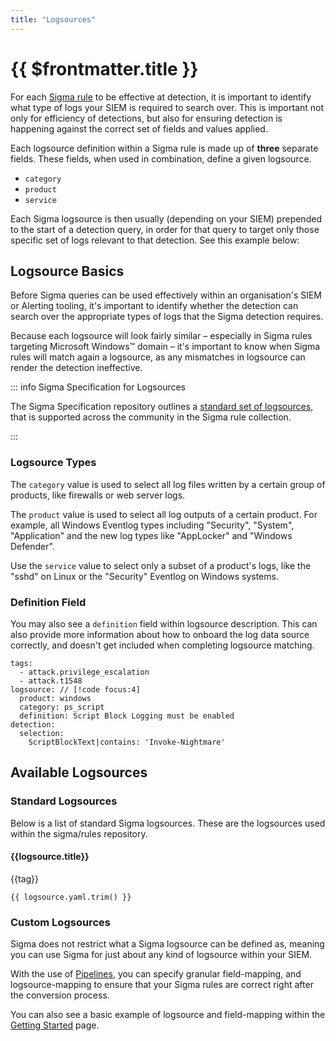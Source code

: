 ```yaml
---
title: "Logsources"
---
```


# {{ $frontmatter.title }}

For each [Sigma rule](/docs/basics/rules.md) to be effective at detection, it is important to identify what type of logs your SIEM is required to search over. This is important not only for efficiency of detections, but also for ensuring detection is happening against the correct set of fields and values applied.

Each logsource definition within a Sigma rule is made up of **three** separate fields. These fields, when used in combination, define a given logsource.

- `category`
- `product`
- `service`

Each Sigma logsource is then usually (depending on your SIEM) prepended to the start of a detection query, in order for that query to target only those specific set of logs relevant to that detection. See this example below:

## Logsource Basics

Before Sigma queries can be used effectively within an organisation's SIEM or Alerting tooling, it's important to identify whether the detection can search over the appropriate types of logs that the Sigma detection requires.

Because each logsource will look fairly similar – especially in Sigma rules targeting Microsoft Windows&trade; domain – it's important to know when Sigma rules will match again a logsource, as any mismatches in logsource can render the detection ineffective.

::: info Sigma Specification for Logsources

The Sigma Specification repository outlines a [standard set of logsources](https://github.com/SigmaHQ/sigma-specification/blob/main/Taxonomy_specification.md#log-sources), that is supported across the community in the Sigma rule collection.

:::

### Logsource Types

The `category` value is used to select all log files written by a certain group of products, like firewalls or web server logs.

The `product` value is used to select all log outputs of a certain product. For example, all Windows Eventlog types including "Security", "System", "Application" and the new log types like "AppLocker" and "Windows Defender".

Use the `service` value to select only a subset of a product's logs, like the "sshd" on Linux or the "Security" Eventlog on Windows systems.

### Definition Field

You may also see a `definition` field within logsource description. This can also provide more information about how to onboard the log data source correctly, and doesn't get included when completing logsource matching.

```yaml{7}
tags:
  - attack.privilege_escalation
  - attack.t1548
logsource: // [!code focus:4]
  product: windows
  category: ps_script
  definition: Script Block Logging must be enabled
detection:
  selection:
    ScriptBlockText|contains: 'Invoke-Nightmare'
```

## Available Logsources

### Standard Logsources

Below is a list of standard Sigma logsources. These are the logsources used within the sigma/rules repository.

<!--suppress ES6UnusedImports -->
<script setup>
import PipelinesBox from "/.vitepress/theme/components/Boxes/PipelinesBox.vue";
import {reactive, onMounted} from "vue";
import { data } from '/.vitepress/theme/lib/logsources.v2.data';
import {withBase} from "vitepress";

</script>

<div v-for="logsource in data.logsources ?? []" class="">

<h4 id="" class="truncate">{{logsource.title}}</h4>

[//]: # '<span class="truncate overflow-hidden">'

<Badge type="info" v-for="tag in logsource.tags">{{tag}}</Badge>

[//]: # "</span>"

```yaml-vue
{{ logsource.yaml.trim() }}
```

</div>

### Custom Logsources

Sigma does not restrict what a Sigma logsource can be defined as, meaning you can use Sigma for just about any kind of logsource within your SIEM.

With the use of [Pipelines](/docs/digging-deeper/pipelines), you can specify granular field-mapping, and logsource-mapping to ensure that your Sigma rules are correct right after the conversion process.

<a :href="withBase('/docs/digging-deeper/pipelines')">
<PipelinesBox />
</a>

You can also see a basic example of logsource and field-mapping within the [Getting Started](/docs/guide/getting-started.html#custom-field-source-mapping) page.
